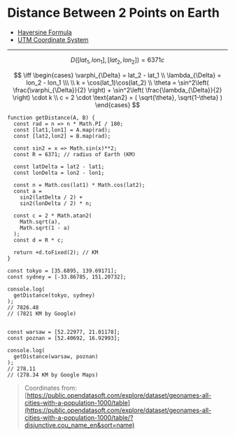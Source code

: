 # Distance Between 2 Points on Earth

* [Haversine Formula](https://en.wikipedia.org/wiki/Haversine_formula)
* [UTM Coordinate System](https://en.wikipedia.org/wiki/Universal_Transverse_Mercator_coordinate_system)

---

$$
D([lat_1,lon_1],[lat_2,lon_2]) = 6371c
$$

$$
\iff
\begin{cases}
\varphi_{\Delta} = lat_2 - lat_1
\\
\lambda_{\Delta} = lon_2 - lon_1
\\\ \\
k = \cos(lat_1)\cos(lat_2)
\\
\theta = \sin^2\left(
 \frac{\varphi_{\Delta}}{2}
\right) +
\sin^2\left(
 \frac{\lambda_{\Delta}}{2}
\right) \cdot k
\\
c = 2 \cdot \text{atan2} = (
 \sqrt{\theta},
 \sqrt{1-\theta}
)
\end{cases}
$$

```
function getDistance(A, B) {
  const rad = n => n * Math.PI / 180;
  const [lat1,lon1] = A.map(rad);
  const [lat2,lon2] = B.map(rad);
  
  const sin2 = x => Math.sin(x)**2;
  const R = 6371; // radius of Earth (KM)

  const latDelta = lat2 - lat1;
  const lonDelta = lon2 - lon1;

  const n = Math.cos(lat1) * Math.cos(lat2);
  const a =
    sin2(latDelta / 2) +
    sin2(lonDelta / 2) * n;

  const c = 2 * Math.atan2(
    Math.sqrt(a),
    Math.sqrt(1 - a)
  );
  const d = R * c;

  return +d.toFixed(2); // KM
}
```

```
const tokyo = [35.6895, 139.69171];
const sydney = [-33.86785, 151.20732];

console.log(
  getDistance(tokyo, sydney)
);
// 7826.48
// (7821 KM by Google)


const warsaw = [52.22977, 21.01178];
const poznan = [52.40692, 16.92993];

console.log(
  getDistance(warsaw, poznan)
);
// 278.11
// (278.34 KM by Google Maps)
```

> Coordinates from:
> [https://public.opendatasoft.com/explore/dataset/geonames-all-cities-with-a-population-1000/table](https://public.opendatasoft.com/explore/dataset/geonames-all-cities-with-a-population-1000/table/?disjunctive.cou_name_en&sort=name)


